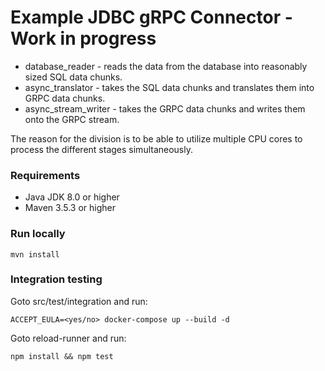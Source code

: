 # Example JDBC gRPC Connector - Work in progress

- database_reader - reads the data from the database into reasonably sized SQL data chunks.
- async_translator - takes the SQL data chunks and translates them into GRPC data chunks.
- async_stream_writer - takes the GRPC data chunks and writes them onto the GRPC stream.

The reason for the division is to be able to utilize multiple CPU cores to process the different stages simultaneously.

### Requirements
- Java JDK 8.0 or higher
- Maven 3.5.3 or higher

### Run locally
```
mvn install
```

### Integration testing
Goto src/test/integration and run:
```
ACCEPT_EULA=<yes/no> docker-compose up --build -d
```
Goto reload-runner and run:
```
npm install && npm test
```